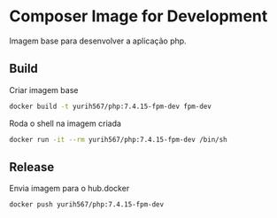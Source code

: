 # Composer Image for Development
Imagem base para desenvolver a aplicação php.

## Build

Criar imagem base
```sh
docker build -t yurih567/php:7.4.15-fpm-dev fpm-dev
```

Roda o shell na imagem criada
```sh
docker run -it --rm yurih567/php:7.4.15-fpm-dev /bin/sh
```

## Release

Envia imagem para o hub.docker
```sh
docker push yurih567/php:7.4.15-fpm-dev
```
